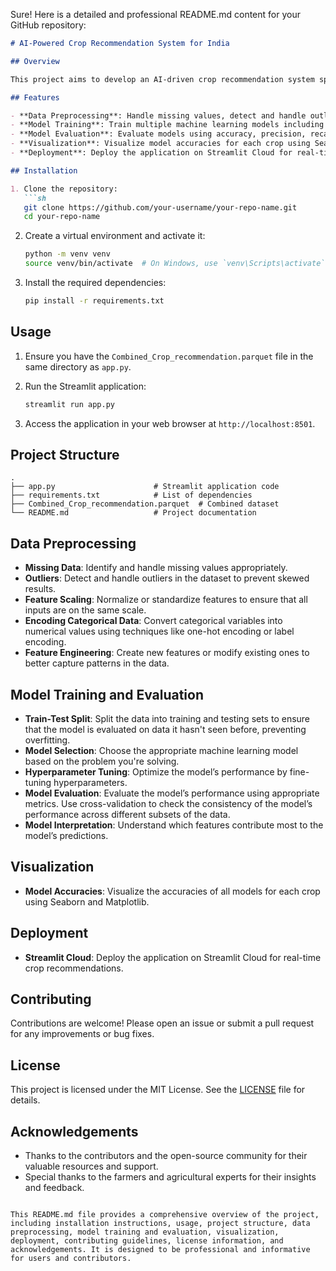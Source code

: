 Sure! Here is a detailed and professional README.md content for your GitHub repository:

```markdown
# AI-Powered Crop Recommendation System for India

## Overview

This project aims to develop an AI-driven crop recommendation system specifically designed for Indian farmers. By leveraging advanced machine learning algorithms, the system analyzes critical environmental factors such as temperature, humidity, pH, and rainfall to provide district and month-specific crop recommendations. The primary goal is to empower farmers with data-driven insights, thereby enhancing agricultural productivity and sustainability across diverse regions of India. The system ranks the best crops to plant based on the given conditions, ensuring informed decision-making for optimized farming practices.

## Features

- **Data Preprocessing**: Handle missing values, detect and handle outliers, normalize or standardize features, and encode categorical data.
- **Model Training**: Train multiple machine learning models including Decision Tree, Gaussian Naive Bayes, Support Vector Machine (SVM), Logistic Regression, Random Forest, XGBoost, and K-Nearest Neighbors (KNN).
- **Model Evaluation**: Evaluate models using accuracy, precision, recall, and F1 score. Calculate accuracies for each crop.
- **Visualization**: Visualize model accuracies for each crop using Seaborn and Matplotlib.
- **Deployment**: Deploy the application on Streamlit Cloud for real-time crop recommendations.

## Installation

1. Clone the repository:
   ```sh
   git clone https://github.com/your-username/your-repo-name.git
   cd your-repo-name
   ```

2. Create a virtual environment and activate it:
   ```sh
   python -m venv venv
   source venv/bin/activate  # On Windows, use `venv\Scripts\activate`
   ```

3. Install the required dependencies:
   ```sh
   pip install -r requirements.txt
   ```

## Usage

1. Ensure you have the `Combined_Crop_recommendation.parquet` file in the same directory as `app.py`.

2. Run the Streamlit application:
   ```sh
   streamlit run app.py
   ```

3. Access the application in your web browser at `http://localhost:8501`.

## Project Structure

```
.
├── app.py                      # Streamlit application code
├── requirements.txt            # List of dependencies
├── Combined_Crop_recommendation.parquet  # Combined dataset
└── README.md                   # Project documentation
```

## Data Preprocessing

- **Missing Data**: Identify and handle missing values appropriately.
- **Outliers**: Detect and handle outliers in the dataset to prevent skewed results.
- **Feature Scaling**: Normalize or standardize features to ensure that all inputs are on the same scale.
- **Encoding Categorical Data**: Convert categorical variables into numerical values using techniques like one-hot encoding or label encoding.
- **Feature Engineering**: Create new features or modify existing ones to better capture patterns in the data.

## Model Training and Evaluation

- **Train-Test Split**: Split the data into training and testing sets to ensure that the model is evaluated on data it hasn't seen before, preventing overfitting.
- **Model Selection**: Choose the appropriate machine learning model based on the problem you're solving.
- **Hyperparameter Tuning**: Optimize the model’s performance by fine-tuning hyperparameters.
- **Model Evaluation**: Evaluate the model’s performance using appropriate metrics. Use cross-validation to check the consistency of the model’s performance across different subsets of the data.
- **Model Interpretation**: Understand which features contribute most to the model’s predictions.

## Visualization

- **Model Accuracies**: Visualize the accuracies of all models for each crop using Seaborn and Matplotlib.

## Deployment

- **Streamlit Cloud**: Deploy the application on Streamlit Cloud for real-time crop recommendations.

## Contributing

Contributions are welcome! Please open an issue or submit a pull request for any improvements or bug fixes.

## License

This project is licensed under the MIT License. See the [LICENSE](LICENSE) file for details.

## Acknowledgements

- Thanks to the contributors and the open-source community for their valuable resources and support.
- Special thanks to the farmers and agricultural experts for their insights and feedback.

```

This README.md file provides a comprehensive overview of the project, including installation instructions, usage, project structure, data preprocessing, model training and evaluation, visualization, deployment, contributing guidelines, license information, and acknowledgements. It is designed to be professional and informative for users and contributors.
